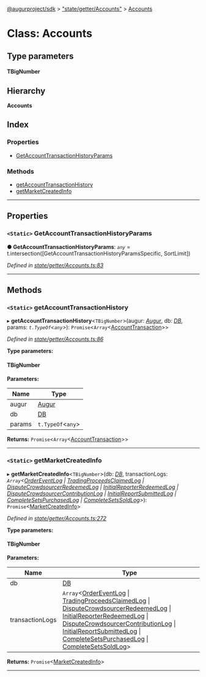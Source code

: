 [@augurproject/sdk](../README.md) > ["state/getter/Accounts"](../modules/_state_getter_accounts_.md) > [Accounts](../classes/_state_getter_accounts_.accounts.md)

# Class: Accounts

## Type parameters
#### TBigNumber 
## Hierarchy

**Accounts**

## Index

### Properties

* [GetAccountTransactionHistoryParams](_state_getter_accounts_.accounts.md#getaccounttransactionhistoryparams)

### Methods

* [getAccountTransactionHistory](_state_getter_accounts_.accounts.md#getaccounttransactionhistory)
* [getMarketCreatedInfo](_state_getter_accounts_.accounts.md#getmarketcreatedinfo)

---

## Properties

<a id="getaccounttransactionhistoryparams"></a>

### `<Static>` GetAccountTransactionHistoryParams

**● GetAccountTransactionHistoryParams**: *`any`* =  t.intersection([GetAccountTransactionHistoryParamsSpecific, SortLimit])

*Defined in [state/getter/Accounts.ts:83](https://github.com/AugurProject/augur/blob/1991ef64ef/packages/augur-sdk/src/state/getter/Accounts.ts#L83)*

___

## Methods

<a id="getaccounttransactionhistory"></a>

### `<Static>` getAccountTransactionHistory

▸ **getAccountTransactionHistory**<`TBigNumber`>(augur: *[Augur](_augur_.augur.md)*, db: *[DB](_state_db_db_.db.md)*, params: *`t.TypeOf`<`any`>*): `Promise`<`Array`<[AccountTransaction](../interfaces/_state_getter_accounts_.accounttransaction.md)>>

*Defined in [state/getter/Accounts.ts:86](https://github.com/AugurProject/augur/blob/1991ef64ef/packages/augur-sdk/src/state/getter/Accounts.ts#L86)*

**Type parameters:**

#### TBigNumber 
**Parameters:**

| Name | Type |
| ------ | ------ |
| augur | [Augur](_augur_.augur.md) |
| db | [DB](_state_db_db_.db.md) |
| params | `t.TypeOf`<`any`> |

**Returns:** `Promise`<`Array`<[AccountTransaction](../interfaces/_state_getter_accounts_.accounttransaction.md)>>

___
<a id="getmarketcreatedinfo"></a>

### `<Static>` getMarketCreatedInfo

▸ **getMarketCreatedInfo**<`TBigNumber`>(db: *[DB](_state_db_db_.db.md)*, transactionLogs: *`Array`<[OrderEventLog](../interfaces/_state_logs_types_.ordereventlog.md) \| [TradingProceedsClaimedLog](../interfaces/_state_logs_types_.tradingproceedsclaimedlog.md) \| [DisputeCrowdsourcerRedeemedLog](../interfaces/_state_logs_types_.disputecrowdsourcerredeemedlog.md) \| [InitialReporterRedeemedLog](../interfaces/_state_logs_types_.initialreporterredeemedlog.md) \| [DisputeCrowdsourcerContributionLog](../interfaces/_state_logs_types_.disputecrowdsourcercontributionlog.md) \| [InitialReportSubmittedLog](../interfaces/_state_logs_types_.initialreportsubmittedlog.md) \| [CompleteSetsPurchasedLog](../interfaces/_state_logs_types_.completesetspurchasedlog.md) \| [CompleteSetsSoldLog](../interfaces/_state_logs_types_.completesetssoldlog.md)>*): `Promise`<[MarketCreatedInfo](../interfaces/_state_getter_accounts_.marketcreatedinfo.md)>

*Defined in [state/getter/Accounts.ts:272](https://github.com/AugurProject/augur/blob/1991ef64ef/packages/augur-sdk/src/state/getter/Accounts.ts#L272)*

**Type parameters:**

#### TBigNumber 
**Parameters:**

| Name | Type |
| ------ | ------ |
| db | [DB](_state_db_db_.db.md) |
| transactionLogs | `Array`<[OrderEventLog](../interfaces/_state_logs_types_.ordereventlog.md) \| [TradingProceedsClaimedLog](../interfaces/_state_logs_types_.tradingproceedsclaimedlog.md) \| [DisputeCrowdsourcerRedeemedLog](../interfaces/_state_logs_types_.disputecrowdsourcerredeemedlog.md) \| [InitialReporterRedeemedLog](../interfaces/_state_logs_types_.initialreporterredeemedlog.md) \| [DisputeCrowdsourcerContributionLog](../interfaces/_state_logs_types_.disputecrowdsourcercontributionlog.md) \| [InitialReportSubmittedLog](../interfaces/_state_logs_types_.initialreportsubmittedlog.md) \| [CompleteSetsPurchasedLog](../interfaces/_state_logs_types_.completesetspurchasedlog.md) \| [CompleteSetsSoldLog](../interfaces/_state_logs_types_.completesetssoldlog.md)> |

**Returns:** `Promise`<[MarketCreatedInfo](../interfaces/_state_getter_accounts_.marketcreatedinfo.md)>

___

